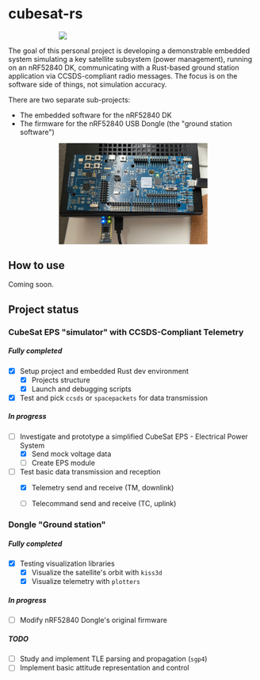 # cubesat-rs
<p align="center">
  <img src="images/logo.png " width="300" style="display: block; margin: auto;">
</p>


The goal of this personal project is developing a demonstrable embedded system simulating a key satellite subsystem (power management), running on an nRF52840 DK, communicating with a Rust-based ground station application via CCSDS-compliant radio messages.
The focus is on the software side of things, not simulation accuracy.

There are two separate sub-projects:
- The embedded software for the nRF52840 DK
- The firmware for the nRF52840 USB Dongle (the "ground station software")

<p align="center">
  <img src="images/boards.jpeg" width="300" style="display: block; margin: auto;">
</p>

## How to use
Coming soon.

## Project status
### CubeSat EPS "simulator" with CCSDS-Compliant Telemetry
##### Fully completed
- [X] Setup project and embedded Rust dev environment
  - [X] Projects structure
  - [X] Launch and debugging scripts 
- [X] Test and pick `ccsds` or `spacepackets` for data transmission

##### In progress
- [ ] Investigate and prototype a simplified CubeSat EPS - Electrical Power System
  - [X] Send mock voltage data
  - [ ] Create EPS module  
- [ ] Test basic data transmission and reception
  - [X] Telemetry send and receive (TM, downlink)
  - [ ] Telecommand send and receive (TC, uplink)   


### Dongle "Ground station"
##### Fully completed
- [X] Testing visualization libraries
  - [X] Visualize the satellite's orbit with `kiss3d`
  - [X] Visualize telemetry with `plotters`

##### In progress
- [ ] Modify nRF52840 Dongle's original firmware

##### TODO
- [ ] Study and implement TLE parsing and propagation (`sgp4`)
- [ ] Implement basic attitude representation and control
